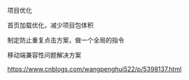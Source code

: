 项目优化

首页加载优化，减少项目包体积

制定防止重复点击方案，做一个全局的指令



移动端兼容性问题解决方案

https://www.cnblogs.com/wangpenghui522/p/5398137.html

